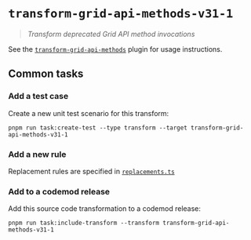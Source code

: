 # `transform-grid-api-methods-v31-1`

> _Transform deprecated Grid API method invocations_

See the [`transform-grid-api-methods`](../../plugins/transform-grid-api-methods/) plugin for usage instructions.

## Common tasks

### Add a test case

Create a new unit test scenario for this transform:

```
pnpm run task:create-test --type transform --target transform-grid-api-methods-v31-1
```

### Add a new rule

Replacement rules are specified in [`replacements.ts`](./replacements.ts)

### Add to a codemod release

Add this source code transformation to a codemod release:

```
pnpm run task:include-transform --transform transform-grid-api-methods-v31-1
```
